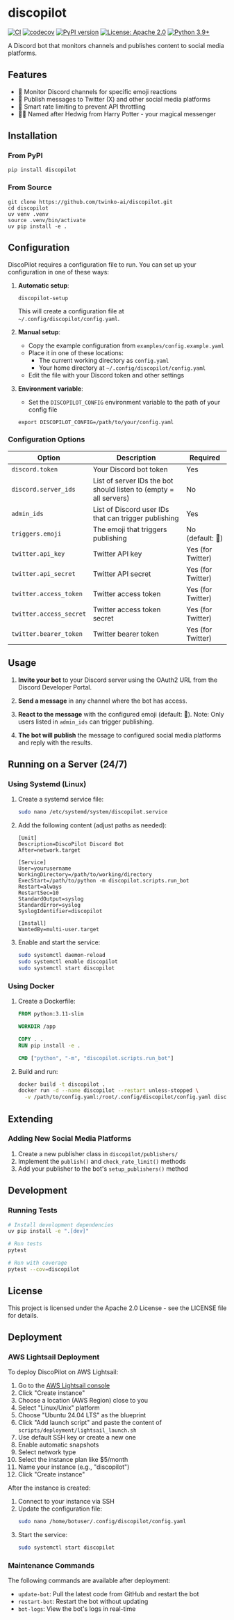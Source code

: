 # discopilot

[![CI](https://github.com/twinko-ai/discopilot/actions/workflows/ci.yml/badge.svg)](https://github.com/twinko-ai/discopilot/actions/workflows/ci.yml)
[![codecov](https://codecov.io/gh/twinko-ai/discopilot/branch/main/graph/badge.svg)](https://codecov.io/gh/twinko-ai/discopilot)
[![PyPI version](https://badge.fury.io/py/discopilot.svg)](https://badge.fury.io/py/discopilot)
[![License: Apache 2.0](https://img.shields.io/badge/License-Apache_2.0-blue.svg)](https://opensource.org/licenses/Apache-2.0)
[![Python 3.9+](https://img.shields.io/badge/python-3.9+-blue.svg)](https://www.python.org/downloads/)

A Discord bot that monitors channels and publishes content to social media platforms.

## Features

- 🤖 Monitor Discord channels for specific emoji reactions
- 📢 Publish messages to Twitter (X) and other social media platforms
- 🔄 Smart rate limiting to prevent API throttling
- 🧙‍♂️ Named after Hedwig from Harry Potter - your magical messenger

## Installation

### From PyPI

```
pip install discopilot
```

### From Source

```
git clone https://github.com/twinko-ai/discopilot.git
cd discopilot
uv venv .venv
source .venv/bin/activate
uv pip install -e .
```

## Configuration

DiscoPilot requires a configuration file to run. You can set up your configuration in one of these ways:

1. **Automatic setup**:
   ```
   discopilot-setup
   ```
   This will create a configuration file at `~/.config/discopilot/config.yaml`.

2. **Manual setup**:
   - Copy the example configuration from `examples/config.example.yaml`
   - Place it in one of these locations:
     - The current working directory as `config.yaml`
     - Your home directory at `~/.config/discopilot/config.yaml`
   - Edit the file with your Discord token and other settings

3. **Environment variable**:
   - Set the `DISCOPILOT_CONFIG` environment variable to the path of your config file
   ```
   export DISCOPILOT_CONFIG=/path/to/your/config.yaml
   ```

### Configuration Options

| Option | Description | Required |
|--------|-------------|----------|
| `discord.token` | Your Discord bot token | Yes |
| `discord.server_ids` | List of server IDs the bot should listen to (empty = all servers) | No |
| `admin_ids` | List of Discord user IDs that can trigger publishing | Yes |
| `triggers.emoji` | The emoji that triggers publishing | No (default: 📢) |
| `twitter.api_key` | Twitter API key | Yes (for Twitter) |
| `twitter.api_secret` | Twitter API secret | Yes (for Twitter) |
| `twitter.access_token` | Twitter access token | Yes (for Twitter) |
| `twitter.access_secret` | Twitter access token secret | Yes (for Twitter) |
| `twitter.bearer_token` | Twitter bearer token | Yes (for Twitter) |

## Usage

1. **Invite your bot** to your Discord server using the OAuth2 URL from the Discord Developer Portal.

2. **Send a message** in any channel where the bot has access.

3. **React to the message** with the configured emoji (default: 📢). Note: Only users listed in `admin_ids` can trigger publishing.

4. **The bot will publish** the message to configured social media platforms and reply with the results.

## Running on a Server (24/7)

### Using Systemd (Linux)

1. Create a systemd service file:
   ```bash
   sudo nano /etc/systemd/system/discopilot.service
   ```

2. Add the following content (adjust paths as needed):
   ```
   [Unit]
   Description=DiscoPilot Discord Bot
   After=network.target

   [Service]
   User=yourusername
   WorkingDirectory=/path/to/working/directory
   ExecStart=/path/to/python -m discopilot.scripts.run_bot
   Restart=always
   RestartSec=10
   StandardOutput=syslog
   StandardError=syslog
   SyslogIdentifier=discopilot

   [Install]
   WantedBy=multi-user.target
   ```

3. Enable and start the service:
   ```bash
   sudo systemctl daemon-reload
   sudo systemctl enable discopilot
   sudo systemctl start discopilot
   ```

### Using Docker

1. Create a Dockerfile:
   ```dockerfile
   FROM python:3.11-slim
   
   WORKDIR /app
   
   COPY . .
   RUN pip install -e .
   
   CMD ["python", "-m", "discopilot.scripts.run_bot"]
   ```

2. Build and run:
   ```bash
   docker build -t discopilot .
   docker run -d --name discopilot --restart unless-stopped \
     -v /path/to/config.yaml:/root/.config/discopilot/config.yaml discopilot
   ```

## Extending

### Adding New Social Media Platforms

1. Create a new publisher class in `discopilot/publishers/`
2. Implement the `publish()` and `check_rate_limit()` methods
3. Add your publisher to the bot's `setup_publishers()` method

## Development

### Running Tests

```bash
# Install development dependencies
uv pip install -e ".[dev]"

# Run tests
pytest

# Run with coverage
pytest --cov=discopilot
```

## License

This project is licensed under the Apache 2.0 License - see the LICENSE file for details.

## Deployment

### AWS Lightsail Deployment

To deploy DiscoPilot on AWS Lightsail:

1. Go to the [AWS Lightsail console](https://lightsail.aws.amazon.com/)
2. Click "Create instance"
3. Choose a location (AWS Region) close to you
4. Select "Linux/Unix" platform
5. Choose "Ubuntu 24.04 LTS" as the blueprint
6. Click "Add launch script" and paste the content of `scripts/deployment/lightsail_launch.sh`
7. Use default SSH key or create a new one
8. Enable automatic snapshots
9. Select network type 
10. Select the instance plan like $5/month
11. Name your instance (e.g., "discopilot")
12. Click "Create instance"

After the instance is created:

1. Connect to your instance via SSH
2. Update the configuration file:
   ```bash
   sudo nano /home/botuser/.config/discopilot/config.yaml
   ```
3. Start the service:
   ```bash
   sudo systemctl start discopilot
   ```

### Maintenance Commands

The following commands are available after deployment:

- `update-bot`: Pull the latest code from GitHub and restart the bot
- `restart-bot`: Restart the bot without updating
- `bot-logs`: View the bot's logs in real-time


